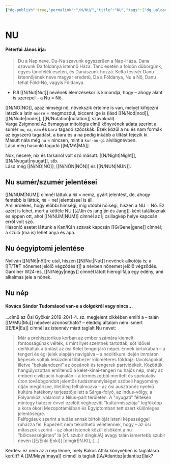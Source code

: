 ```yaml
---
{"dg-publish":true,"permalink":"/N/NU/","title":"NU","tags":["dg_uploaded"],"created":"2023-11-15T01:36","updated":"2023-11-15T01:36"}
---
```



# NU

#### Péterfai János írja:

> Du a Nap neve. Du-Na szavunk egyszerűen a Nap-Háza. Dana szavunk Da földanya istennő Háza. Tánc esetén a földön dübörgünk, egyes táncfélék esetén, és Danászunk hozzá. Kelta testvér Danu istennőjének neve magyar eredetű, Da a Földanya, Nu a Nő, Danu tehát Föld-Nő, vagyis Földanya.  
- PJI [[N/Nut\|Nut]] nevének elemzésekor is kimondja, hogy – ahogy alant is szerepel – a Nu = Nő.  

[[N/NO\|NO]], azaz hímségi nő, növekszik értelme is van, melyet kifejezni látszik a latin `nuere` = megmozdul, biccent ige is (lásd [[N/Nod\|nod]], [[N/Node\|node]], [[N/Nutation\|nutation]] szavaknál).  
Varga Zsigmond Az ősmagyar mitológia című könyvének adata szerint a sumér `nu`, `na`, `nam` és `bara` tagadó szócskák. Ezek közül a nu és nam formák az egyszerű tagadást, a bara és a na pedig inkább a tiltást fejezik ki.  
Másutt nála még `nu` = nincsen, mint a `kur-nu-gi` alvilágnévben.  
Lásd még hasonló tagadó [[M/MA\|MA]].  

Nox, necere, nix és társairól volt szó másutt. [[N/Night\|Night]], [[N/Nyugat\|nyugat]], stb.   
Lásd még [[N/NO\|NO]], [[N/NÓN\|NÓN]] és [[N/NUN\|NUN]].  

## Nu sumér/szumér jelentései

[[N/NUM\|NUM]] címnél láttuk a `NU` = nemz, gyárt jelentést, de, ahogy fentebb is láttuk, `NU` = ne! jelentéssel is áll.  
Ami érdekes, hogy előbbi hímségi, míg utóbbi nőiségi, hiszen a NU = Nő. Ez azért is lehet, mert a kétféle NU [[J/Jin és jang\|jin és Jang]]-ként találkoznak és éppen ott, ahol [[N/NUM\|NUM]] címnél az Íj csillagkép helye kapcsán erről volt szó.  
Hasonló esetet láttunk a Kan/Kán szavak kapcsán [[G/Gene\|gene]] címnél; a szülő (ma is) lehet anya és apa.  

## Nu óegyiptomi jelentése

Nyilván [[N/Nő\|nő]]re utal, hiszen [[N/Nut\|Nut]] nevének alkotója is; a [[T/T#T nőnemet jelölő végződés\|t]] a névben nőnemet jelölő végződés.  
Gardiner W24-es, [[N/Négy\|négy]] címnél látott hieroglifája egy edény, ami alkalmas jele a nőnek.  

## Nu nép

#### Kovács Sándor Tudomásod van-e a dolgokról vagy nincs...  

...című az Ősi Gyökér 2019-20/1-4. sz. megjelent cikkében említi a – talán [[M/MU\|Mu]] népével azonosítható? – eleddig általam nem ismert [[E/EA\|Ea]] címnél az istennév miatt taglalt Nu nevet:  
> Már a prehisztorikus korban az ember számára kiemelt fontosságúnak vélték, s mint ilyet szentnek tartották, sőt idővel deifikálták a tudást az ősi Kelet tengerjáró népei. Ennek birtokában – a tengeri és égi jelek alapján navigálva – a neolitikum idején immáron képesek voltak leküzdeni többezer kilométeres földrajzi távolságokat, illetve "bekalandozni" az óceánok és tengerek partvidékeit. Közöttük hangúlyozottan említendő a kelet-kínai-tengeri nu hajós nép, mely az emberi civilizáció hajnalán – a természetből merített és spekulatív úton továbbgondolt jelentős tudásmennyiséget szóbeli hagyomány útján megőrizve, illetőleg felhalmozva – az ősi ausztronéz nyelvű kultúra hatékony terjesztője lett a Sárga-folyó, az Indus-völgy, a Folyamköz, valamint a Nílus-part területén. A "nyugati" féltekén mintegy hatezer évvel ezelőtt véghezvitt "kultúrmissziója" legfőképp a kora ókori Mezopotámiában és Egyiptomban tett szert különleges jelentőségre.  
> Felfogásuk szerint a tudás annak birtoklóját isteni képességgel ruházza fel. Éppezért nem tekinthető véletlennek, hogy – az ősi mítoszok szerint – az ókori istenek közül elsőként a nu "bölcsességisten" Ia \[cf. szubir dingirJA\] avagy talán ismertebb szubir nevén [[E/Enki\|Enki]] \[dingirEN.KI\], \[...\]  

Kérdés: ez nem az a nép lenne, mely Bakos Attila könyvében is taglalásra került? A [[M/Maya\|maya]] címnél is taglalt [[A/Atlantisz\|atlantisz]]iak?  